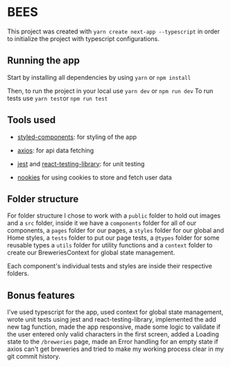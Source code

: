 # BEES
This project was created with `yarn create next-app --typescript` in order to initialize the project with typescript configurations.

## Running the app
Start by installing all dependencies by using `yarn` or `npm install`

Then, to run the project in your local use `yarn dev`  or `npm run dev`
To run tests use `yarn test`or `npm run test`

## Tools used

-  [styled-components](https://styled-components.com/): 
	for styling of the app

 - [axios](https://axios-http.com/):
	 for api data fetching

-  [jest](https://jestjs.io/) and [react-testing-library](https://testing-library.com/):
	for unit testing

-  [nookies](https://github.com/maticzav/nookies)
	for using cookies to store and fetch user data

## Folder structure
For folder structure I chose to work with a `public` folder to hold out images and a `src` folder, inside it we have a `components` folder for all of our components, a `pages` folder for our pages, a `styles` folder for our global and Home styles, a `tests` folder to put our page tests, a `@types` folder for some reusable types a `utils` folder for utility functions and a `context` folder to create our BreweriesContext for global state management.

Each component's individual tests and styles are inside their respective folders.

## Bonus features
I've used typescript for the app, used context for global state management, wrote unit tests using jest and react-testing-library, implemented the add new tag function, made the app responsive, made some logic to validate if the user entered only valid characters in the first screen, added a Loading state to the `/breweries` page, made an Error handling for an empty state if axios can't get breweries and tried to make my working process clear in my git commit history.
